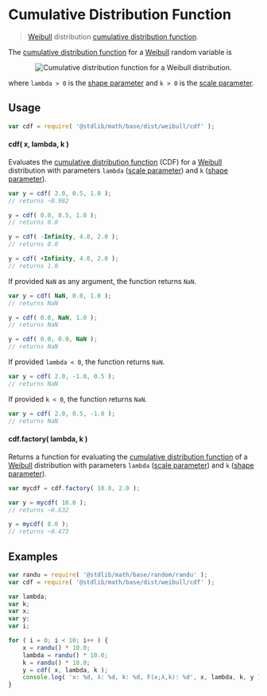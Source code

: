Cumulative Distribution Function
===

> [Weibull][weibull] distribution [cumulative distribution function][cdf].

<!-- <intro> -->

The [cumulative distribution function][cdf] for a [Weibull][weibull] random variable is

<!-- <equation class="equation" label="eq:cdf" align="center" raw="F(x;\lambda, k) =\begin{cases}1- e^{-(x/\lambda)^k} &amp; x\geq0\\ 0 &amp; x<0\end{cases}" alt="Cumulative distribution function for a Weibull distribution."> -->

<div class="equation" align="center" data-raw-text="F(x;\lambda, k) =\begin{cases}1- e^{-(x/\lambda)^k} &amp; x\geq0\\ 0 &amp; x<0\end{cases}" data-equation="eq:cdf">
    <img src="" alt="Cumulative distribution function for a Weibull distribution.">
    <br>
</div>

<!-- </equation> -->

where `lambda > 0` is the [shape parameter][shape] and `k > 0` is the [scale parameter][scale].

<!-- </intro> -->

<!-- <usage> -->

## Usage
``` javascript
var cdf = require( '@stdlib/math/base/dist/weibull/cdf' );
```

#### cdf( x, lambda, k )

Evaluates the [cumulative distribution function][cdf] (CDF) for a [Weibull][weibull] distribution with parameters `lambda` ([scale parameter][scale]) and `k` ([shape parameter][shape]).


``` javascript
var y = cdf( 2.0, 0.5, 1.0 );
// returns ~0.982

y = cdf( 0.0, 0.5, 1.0 );
// returns 0.0

y = cdf( -Infinity, 4.0, 2.0 );
// returns 0.0

y = cdf( +Infinity, 4.0, 2.0 );
// returns 1.0
```

If provided `NaN` as any argument, the function returns `NaN`.

``` javascript
var y = cdf( NaN, 0.0, 1.0 );
// returns NaN

y = cdf( 0.0, NaN, 1.0 );
// returns NaN

y = cdf( 0.0, 0.0, NaN );
// returns NaN
```

If provided `lambda < 0`, the function returns `NaN`.

``` javascript
var y = cdf( 2.0, -1.0, 0.5 );
// returns NaN
```

If provided `k < 0`, the function returns `NaN`.

``` javascript
var y = cdf( 2.0, 0.5, -1.0 );
// returns NaN
```

#### cdf.factory( lambda, k )

Returns a function for evaluating the [cumulative distribution function][cdf] of a [Weibull][weibull] distribution with parameters `lambda` ([scale parameter][scale]) and `k` ([shape parameter][shape]).

``` javascript
var mycdf = cdf.factory( 10.0, 2.0 );

var y = mycdf( 10.0 );
// returns ~0.632

y = mycdf( 8.0 );
// returns ~0.473
```

<!-- </usage> -->

<!-- <examples> -->

## Examples

``` javascript
var randu = require( '@stdlib/math/base/random/randu' );
var cdf = require( '@stdlib/math/base/dist/weibull/cdf' );

var lambda;
var k;
var x;
var y;
var i;

for ( i = 0; i < 10; i++ ) {
    x = randu() * 10.0;
    lambda = randu() * 10.0;
    k = randu() * 10.0;
    y = cdf( x, lambda, k );
    console.log( 'x: %d, λ: %d, k: %d, F(x;λ,k): %d', x, lambda, k, y );
}
```

<!-- </examples> -->


<!-- <links> -->

[cdf]: https://en.wikipedia.org/wiki/Cumulative_distribution_function
[weibull]: https://en.wikipedia.org/wiki/Weibull_distribution
[shape]: https://en.wikipedia.org/wiki/Shape_parameter
[scale]: https://en.wikipedia.org/wiki/Scale_parameter

<!-- </links> -->
